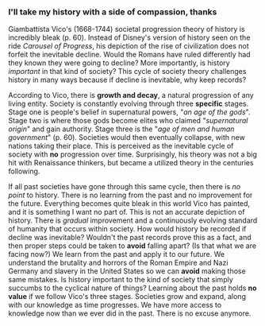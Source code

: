 ### I'll take my history with a side of compassion, thanks 

Giambattista Vico's (1668-1744) societal progression theory of history is incredibly bleak (p. 60). Instead of Disney's version of history seen on the ride *Carousel of Progress*, his depiction of the rise of civilization does not forfeit the inevitable decline. Would the Romans have ruled differently had they known they were going to decline? More importantly, is history *important* in that kind of society? This cycle of society theory challenges history in many ways because if decline is inevitable, why keep records? 

According to Vico, there is **growth and decay**, a natural progression of any living entity. Society is constantly evolving through three **specific** stages. Stage one is people's belief in supernatural powers, "*an age of the gods*". Stage two is where those gods become elites who claimed "*supernatural origin*" and gain authority. Stage three is the "*age of men and human government*" (p. 60). Societies would then eventually collapse, with new nations taking their place. This is perceived as the inevitable cycle of society with **no** progression over time. Surprisingly, his theory was not a big hit with Renaissance thinkers, but became a utilized theory in the centuries following. 

If all past societies have gone through this same cycle, then there is *no point* to history. There is no learning from the past and no improvement for the future. Everything becomes quite bleak in this world Vico has painted, and it is something I want no part of. This is not an accurate depiction of history. There is *gradual* improvement and a continuously evolving standard of humanity that occurs within society. How would history be recorded if decline was inevitable? Wouldn't the past records prove this as a fact, and then proper steps could be taken to **avoid** falling apart? (Is that what we are facing now?) We learn from the past and apply it to our future. We understand the brutality and horrors of the Roman Empire and Nazi Germany and slavery in the United States so we can **avoid** making those same mistakes. Is history important to the kind of society that simply succumbs to the cyclical nature of things? Learning about the past holds **no value** if we follow Vico's three stages. Societies grow and expand, along with our knowledge as time progresses. We have more access to knowledge now than we ever did in the past. There is no excuse anymore. 



